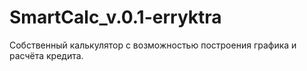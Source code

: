 # SmartCalc_v.0.1-erryktra
Собственный калькулятор с возможностью построения графика и расчёта кредита.
